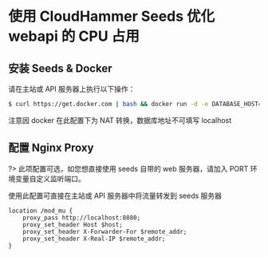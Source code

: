 # 使用 CloudHammer Seeds 优化 webapi 的 CPU 占用

## 安装 Seeds & Docker

请在主站或 API 服务器上执行以下操作：

```bash
$ curl https://get.docker.com | bash && docker run -d -e DATABASE_HOST=数据库地址 -e DATABASE_PORT=数据库端口 -e  DATABASE_NAME=数据表名 -e DATABASE_USER=数据库用户名 -e DATABASE_PASS=数据库密码 -e VERIFYKEY=mukey -p 8080:8080/tcp --log-opt max-size=50m --log-opt max-file=3 cloudhammer/seeds
```

注意因 docker 在此配置下为 NAT 转换，数据库地址不可填写 localhost

## 配置 Nginx Proxy

?> 此项配置可选，如您想直接使用 seeds 自带的 web 服务器，请加入 PORT 环境变量自定义监听端口。

使用此配置可直接在主站或 API 服务器中将流量转发到 seeds 服务器

```nginx
location /mod_mu {
    proxy_pass http://localhost:8080;
    proxy_set_header Host $host;
    proxy_set_header X-Forwarder-For $remote_addr;
    proxy_set_header X-Real-IP $remote_addr;
}
```
